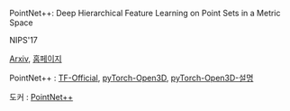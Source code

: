 PointNet++: Deep Hierarchical Feature Learning on Point Sets in a Metric Space

NIPS'17

[Arxiv](https://arxiv.org/pdf/1706.02413.pdf), [홈페이지](http://stanford.edu/~rqi/pointnet2/)


PointNet++ : [TF-Official](https://github.com/charlesq34/pointnet2), [pyTorch-Open3D](https://github.com/intel-isl/Open3D-PointNet2-Semantic3D), [pyTorch-Open3D-설명](http://www.open3d.org/index.php/2019/01/16/on-point-clouds-semantic-segmentation/)

도커 :  [PointNet++](https://hub.docker.com/r/zjuncd/pointnet2)
